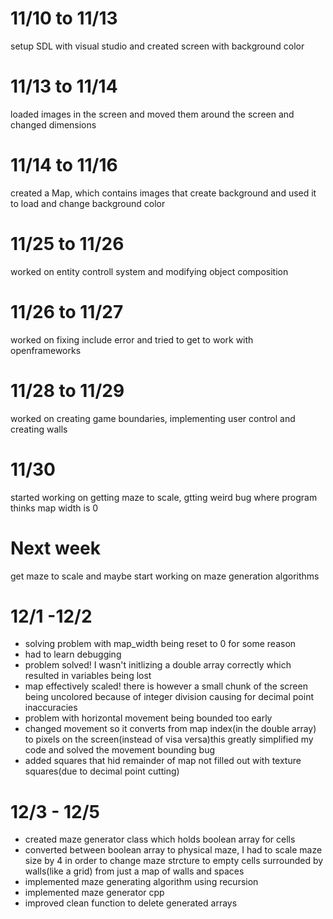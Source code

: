 

# 11/10 to 11/13
setup SDL with visual studio and created screen with background color

# 11/13 to 11/14
loaded images in the screen and moved them around the screen and changed dimensions

# 11/14 to 11/16
created a Map, which contains images that create background and used it to load and change background color

# 11/25 to 11/26
worked on entity controll system and modifying object composition

# 11/26 to 11/27
worked on fixing include error and tried to get to work with openframeworks

# 11/28 to 11/29
worked on creating game boundaries, implementing user control and creating walls

# 11/30
started working on getting maze to scale, gtting weird bug where program thinks map width is 0

# Next week
get maze to scale and maybe start working on maze generation algorithms

# 12/1 -12/2

* solving problem with map_width being reset to 0 for some reason
* had to learn debugging
* problem solved! I wasn't initlizing a double array correctly which resulted in variables being lost
* map effectively scaled! there is however a small chunk of the screen being uncolored because of integer division 
causing for decimal point inaccuracies
* problem with horizontal movement being bounded too early
* changed movement so it converts from map index(in the double array) to pixels on the screen(instead of visa versa)this greatly simplified my code and solved the movement bounding bug
* added squares that hid remainder of map not filled out with texture squares(due to decimal point cutting)

# 12/3 - 12/5

* created maze generator class which holds boolean array for cells
* converted between boolean array to physical maze, I had to scale maze size by 4 in order to change maze strcture to empty cells surrounded by walls(like a grid) from just a map of walls and spaces
* implemented maze generating algorithm using recursion
* implemented maze generator cpp
* improved clean function to delete generated arrays
